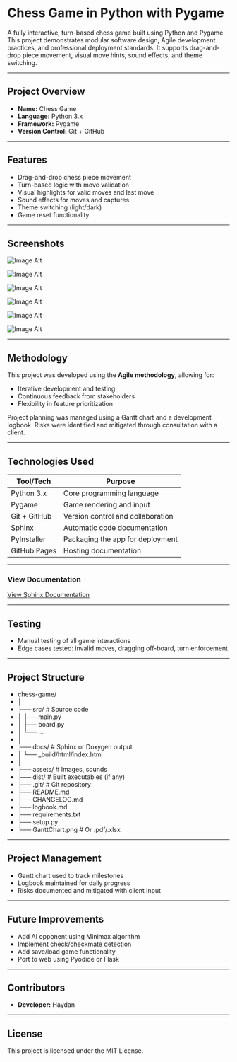 # Chess Game in Python with Pygame

A fully interactive, turn-based chess game built using Python and Pygame. This project demonstrates modular software design, Agile development practices, and professional deployment standards. It supports drag-and-drop piece movement, visual move hints, sound effects, and theme switching.

---

## Project Overview

- **Name:** Chess Game
- **Language:** Python 3.x
- **Framework:** Pygame
- **Version Control:** Git + GitHub

---

## Features

- Drag-and-drop chess piece movement
- Turn-based logic with move validation
- Visual highlights for valid moves and last move
- Sound effects for moves and captures
- Theme switching (light/dark)
- Game reset functionality

---
## Screenshots

![Image Alt](https://github.com/Charlesthegre/Python_Chess/blob/9aa53e5f5ec0707fdabfc324f9e010dfe8c9bd55/Screenshots/Screenshot_1)

![Image Alt](https://github.com/Charlesthegre/Python_Chess/blob/f9b60dceaa089c845a0cf074a28bb5edb05a24bb/Screenshots/Screenshot_2)

![Image Alt](https://github.com/Charlesthegre/Python_Chess/blob/f9b60dceaa089c845a0cf074a28bb5edb05a24bb/Screenshots/Screenshot_3)

![Image Alt](https://github.com/Charlesthegre/Python_Chess/blob/f9b60dceaa089c845a0cf074a28bb5edb05a24bb/Screenshots/Screenshot_4)

![Image Alt](https://github.com/Charlesthegre/Python_Chess/blob/f9b60dceaa089c845a0cf074a28bb5edb05a24bb/Screenshots/Screenshot_5)

![Image Alt](https://github.com/Charlesthegre/Python_Chess/blob/f9b60dceaa089c845a0cf074a28bb5edb05a24bb/Screenshots/Screenshot_6)

---

## Methodology

This project was developed using the **Agile methodology**, allowing for:
- Iterative development and testing
- Continuous feedback from stakeholders
- Flexibility in feature prioritization

Project planning was managed using a Gantt chart and a development logbook. Risks were identified and mitigated through consultation with a client.

---

## Technologies Used

| Tool/Tech        | Purpose                        |
|------------------|--------------------------------|
| Python 3.x       | Core programming language      |
| Pygame           | Game rendering and input       |
| Git + GitHub     | Version control and collaboration |
| Sphinx           | Automatic code documentation   |
| PyInstaller      | Packaging the app for deployment |
| GitHub Pages     | Hosting documentation          |

---

### View Documentation
[View Sphinx Documentation](https://your-github-username.github.io/chess-game-docs/)

---

## Testing

- Manual testing of all game interactions
- Edge cases tested: invalid moves, dragging off-board, turn enforcement

---

## Project Structure

- chess-game/
- │
- ├── src/                      # Source code
- │   ├── main.py
- │   ├── board.py
- │   └── ...
- │
- ├── docs/                     # Sphinx or Doxygen output
- │   └── _build/html/index.html
- │
- ├── assets/                   # Images, sounds
- ├── dist/                     # Built executables (if any)
- ├── .git/                     # Git repository
- ├── README.md
- ├── CHANGELOG.md
- ├── logbook.md
- ├── requirements.txt
- ├── setup.py
- └── GanttChart.png            # Or .pdf/.xlsx

---

## Project Management

- Gantt chart used to track milestones
- Logbook maintained for daily progress
- Risks documented and mitigated with client input

---

## Future Improvements

- Add AI opponent using Minimax algorithm
- Implement check/checkmate detection
- Add save/load game functionality
- Port to web using Pyodide or Flask

---

## Contributors

- **Developer:** Haydan

---

## License

This project is licensed under the MIT License.
